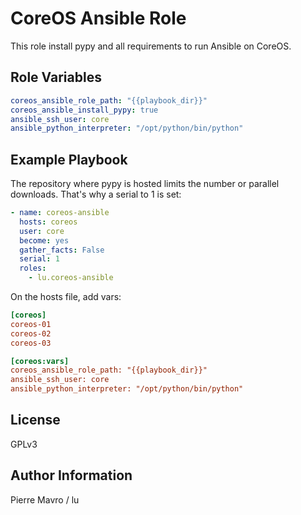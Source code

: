 CoreOS Ansible Role
===================

This role install pypy and all requirements to run Ansible on CoreOS.

Role Variables
--------------

```yaml
coreos_ansible_role_path: "{{playbook_dir}}"
coreos_ansible_install_pypy: true
ansible_ssh_user: core
ansible_python_interpreter: "/opt/python/bin/python"
```

Example Playbook
----------------

The repository where pypy is hosted limits the number or parallel downloads. That's why a serial to 1 is set:
```yaml
- name: coreos-ansible
  hosts: coreos
  user: core
  become: yes
  gather_facts: False
  serial: 1
  roles:
    - lu.coreos-ansible
```

On the hosts file, add vars:
```ini
[coreos]
coreos-01
coreos-02
coreos-03

[coreos:vars]
coreos_ansible_role_path: "{{playbook_dir}}"
ansible_ssh_user: core
ansible_python_interpreter: "/opt/python/bin/python"
```

License
-------

GPLv3

Author Information
------------------

Pierre Mavro / lu

